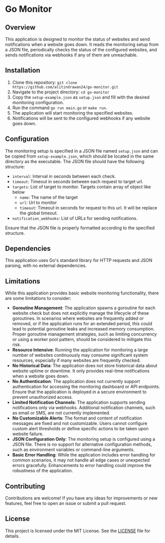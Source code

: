 # Go Monitor

## Overview
This application is designed to monitor the status of websites and send notifications when a website goes down. It reads the monitoring setup from a JSON file, periodically checks the status of the configured websites, and sends notifications via webhooks if any of them are unreachable.

## Installation
1. Clone this repository: `git clone https://github.com/alitindrawan24/go-monitor.git`
2. Navigate to the project directory: `cd go-monitor`
3. Copy the `setup-example.json` as `setup.json` and fill with the desired monitoring configuration.
4. Run the command `go run main.go` or `make run`.
5. The application will start monitoring the specified websites.
6. Notifications will be sent to the configured webhooks if any website goes down.

## Configuration
The monitoring setup is specified in a JSON file named `setup.json` and can be copied from `setup-example.json`, which should be located in the same directory as the executable. The JSON file should have the following structure:
- `interval`: Interval in seconds between each check.
- `timeout`: Timeout in seconds between each request to target url.
- `targets`: List of target to monitor. Targets contain array of object like below
    - `name`: The name of the target
    - `url`: Url to monitor
    - `timeout`: Timeout in seconds for request to this url. It will be replace the global timeout.
- `notification_webhooks`: List of URLs for sending notifications.

Ensure that the JSON file is properly formatted according to the specified structure.

## Dependencies
This application uses Go's standard library for HTTP requests and JSON parsing, with no external dependencies.

## Limitations
While this application provides basic website monitoring functionality, there are some limitations to consider:
- **Goroutine Management**: The application spawns a goroutine for each website check but does not explicitly manage the lifecycle of these goroutines. In scenarios where websites are frequently added or removed, or if the application runs for an extended period, this could lead to potential goroutine leaks and increased memory consumption. Proper goroutine management strategies, such as limiting concurrency or using a worker pool pattern, should be considered to mitigate this risk.
- **Resource Intensive**: Running the application for monitoring a large number of websites continuously may consume significant system resources, especially if many websites are frequently checked.
- **No Historical Data**: The application does not store historical data about website uptime or downtime. It only provides real-time notifications when a website goes down.
- **No Authentication**: The application does not currently support authentication for accessing the monitoring dashboard or API endpoints. Ensure that the application is deployed in a secure environment to prevent unauthorized access.
- **Limited Notification Channels**: The application supports sending notifications only via webhooks. Additional notification channels, such as email or SMS, are not currently implemented.
- **No Customizable Alerts**: The format and content of notification messages are fixed and not customizable. Users cannot configure custom alert thresholds or define specific actions to be taken upon website failure.
- **JSON Configuration Only**: The monitoring setup is configured using a JSON file. There is no support for alternative configuration methods, such as environment variables or command-line arguments.
- **Basic Error Handling**: While the application includes error handling for common scenarios, it may not handle all edge cases or unexpected errors gracefully. Enhancements to error handling could improve the robustness of the application.

## Contributing
Contributions are welcome! If you have any ideas for improvements or new features, feel free to open an issue or submit a pull request.

## License
This project is licensed under the MIT License. See the [LICENSE](LICENSE) file for details.